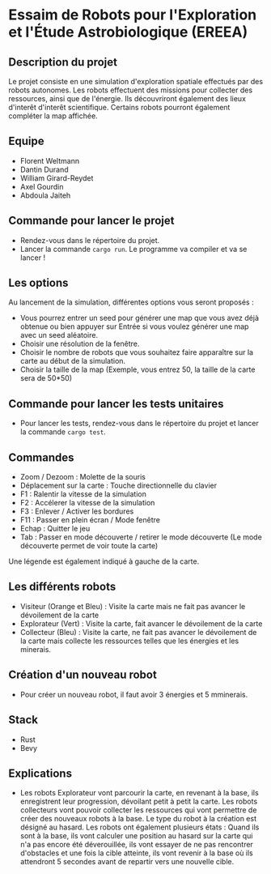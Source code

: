 #  Essaim de Robots pour l'Exploration et l'Étude Astrobiologique (EREEA)

## Description du projet
Le projet consiste en une simulation d'exploration spatiale effectués par des robots autonomes. Les robots effectuent des missions pour collecter des ressources, ainsi que de l'énergie. Ils découvriront également des lieux d'interêt d'interêt scientifique. Certains robots pourront également compléter la map affichée.

## Equipe
- Florent Weltmann
- Dantin Durand
- William Girard-Reydet 
- Axel Gourdin
- Abdoula Jaiteh

## Commande pour lancer le projet
- Rendez-vous dans le répertoire du projet.
- Lancer la commande `cargo run`. Le programme va compiler et va se lancer !

## Les options
Au lancement de la simulation, différentes options vous seront proposés :
- Vous pourrez entrer un seed pour générer une map que vous avez déjà obtenue ou bien appuyer sur Entrée si vous voulez générer une map avec un seed aléatoire.
- Choisir une résolution de la fenêtre.
- Choisir le nombre de robots que vous souhaitez faire apparaître sur la carte au début de la simulation.
- Choisir la taille de la map (Exemple, vous entrez 50, la taille de la carte sera de 50*50)

## Commande pour lancer les tests unitaires
- Pour lancer les tests, rendez-vous dans le répertoire du projet et lancer la commande `cargo test`.

## Commandes
- Zoom / Dezoom : Molette de la souris
- Déplacement sur la carte : Touche directionnelle du clavier
- F1 : Ralentir la vitesse de la simulation
- F2 : Accélerer la vitesse de la simulation
- F3 : Enlever / Activer les bordures
- F11 : Passer en plein écran / Mode fenêtre
- Echap : Quitter le jeu
- Tab : Passer en mode découverte / retirer le mode découverte (Le mode découverte permet de voir toute la carte)

Une légende est également indiqué à gauche de la carte.

## Les différents robots
- Visiteur (Orange et Bleu) : Visite la carte mais ne fait pas avancer le dévoilement de la carte
- Explorateur (Vert) : Visite la carte, fait avancer le dévoilement de la carte
- Collecteur (Bleu) : Visite la carte, ne fait pas avancer le dévoilement de la carte mais collecte les ressources telles que les énergies et les minerais.

## Création d'un nouveau robot
- Pour créer un nouveau robot, il faut avoir 3 énergies et 5 mminerais.

## Stack
- Rust
- Bevy

## Explications
- Les robots Explorateur vont parcourir la carte, en revenant à la base, ils enregistrent leur progression, dévoilant petit à petit la carte. Les robots collecteurs vont pouvoir collecter les ressources qui vont permettre de créer des nouveaux robots à la base. Le type du robot à la création est désigné au hasard. Les robots ont également plusieurs états : Quand ils sont à la base, ils vont calculer une position au hasard sur la carte qui n'a pas encore été déverouillée, ils vont essayer de ne pas rencontrer d'obstacles et une fois la cible atteinte, ils vont revenir à la base où ils attendront 5 secondes avant de repartir vers une nouvelle cible.